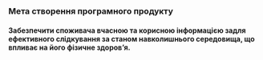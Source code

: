 ### Мета створення програмного продукту

#### Забезпечити споживача вчасною та корисною інформацією задля ефективного слідкування за станом навколишнього середовища, що впливає на його фізичне здоровʼя. 
